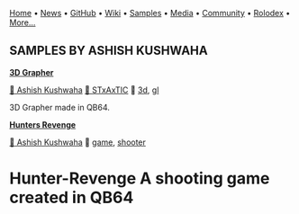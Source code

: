 [Home](https://qb64.com) • [News](../news.md) • [GitHub](../github.md) • [Wiki](../wiki.md) • [Samples](../samples.md) • [Media](../media.md) • [Community](../community.md) • [Rolodex](../rolodex.md) • [More...](../more.md)

## SAMPLES BY ASHISH KUSHWAHA

**[3D Grapher](3d-grapher/index.md)**

[🐝 Ashish Kushwaha](ashish-kushwaha.md) [🐝 STxAxTIC](stxaxtic.md) 🔗 [3d](3d.md), [gl](gl.md)

3D Grapher made in QB64.

**[Hunters Revenge](hunters-revenge/index.md)**

[🐝 Ashish Kushwaha](ashish-kushwaha.md) 🔗 [game](game.md), [shooter](shooter.md)

# Hunter-Revenge A shooting game created in QB64
